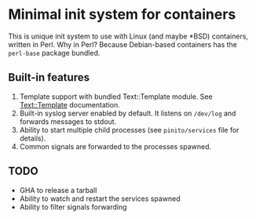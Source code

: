 # Minimal init system for containers

This is unique init system to use with Linux (and maybe *BSD) containers, written in Perl. Why in Perl? Because Debian-based containers has the `perl-base` package bundled.

## Built-in features

1. Template support with bundled Text::Template module. See [Text::Template](https://metacpan.org/pod/Text::Template) documentation.
1. Built-in syslog server enabled by default. It listens on `/dev/log` and forwards messages to stdout.
1. Ability to start multiple child processes (see `pinito/services` file for details).
1. Common signals are forwarded to the processes spawned.

## TODO

- GHA to release a tarball
- Ability to watch and restart the services spawned
- Ability to filter signals forwarding
